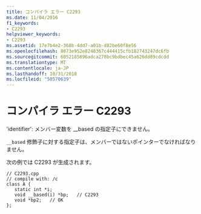 ```yaml
---
title: コンパイラ エラー C2293
ms.date: 11/04/2016
f1_keywords:
- C2293
helpviewer_keywords:
- C2293
ms.assetid: 17e7b4e2-368b-4dd7-a01b-d82be60f8e56
ms.openlocfilehash: 8073e952e8248367c444415cfb182743247dc6fb
ms.sourcegitcommit: 6052185696adca270bc9bdbec45a626dd89cdcdd
ms.translationtype: MT
ms.contentlocale: ja-JP
ms.lasthandoff: 10/31/2018
ms.locfileid: "50570639"
---
```

# <a name="compiler-error-c2293"></a>コンパイラ エラー C2293

'identifier': メンバー変数を __based の指定子にできません。

`__based` 修飾子に対する指定子は、メンバーではないポインターでなければなりません。

次の例では C2293 が生成されます。

```
// C2293.cpp
// compile with: /c
class A {
   static int *i;
   void __based(i) *bp;   // C2293
   void *bp2;   // OK
};
```
